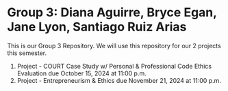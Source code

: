 # Group 3: Diana Aguirre, Bryce Egan, Jane Lyon, Santiago Ruiz Arias 
This is our Group 3 Repository. We will use this repository for our 2 projects this semester. 
1. Project - COURT Case Study w/ Personal & Professional Code Ethics Evaluation due October 15, 2024 at 11:00 p.m.
2. Project - Entrepreneurism & Ethics due November 21, 2024 at 11:00 p.m.
